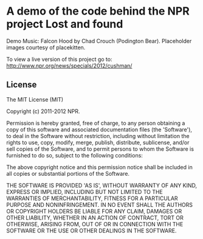 A demo of the code behind the NPR project Lost and found
=======

Demo Music: Falcon Hood by Chad Crouch (Podington Bear). Placeholder images courtesy of placekitten.

To view a live version of this project go to:
http://www.npr.org/news/specials/2012/cushman/

## License 

The MIT License (MIT)

Copyright (c) 2011-2012 NPR.

Permission is hereby granted, free of charge, to any person obtaining
a copy of this software and associated documentation files (the
'Software'), to deal in the Software without restriction, including
without limitation the rights to use, copy, modify, merge, publish,
distribute, sublicense, and/or sell copies of the Software, and to
permit persons to whom the Software is furnished to do so, subject to
the following conditions:

The above copyright notice and this permission notice shall be
included in all copies or substantial portions of the Software.

THE SOFTWARE IS PROVIDED 'AS IS', WITHOUT WARRANTY OF ANY KIND,
EXPRESS OR IMPLIED, INCLUDING BUT NOT LIMITED TO THE WARRANTIES OF
MERCHANTABILITY, FITNESS FOR A PARTICULAR PURPOSE AND NONINFRINGEMENT.
IN NO EVENT SHALL THE AUTHORS OR COPYRIGHT HOLDERS BE LIABLE FOR ANY
CLAIM, DAMAGES OR OTHER LIABILITY, WHETHER IN AN ACTION OF CONTRACT,
TORT OR OTHERWISE, ARISING FROM, OUT OF OR IN CONNECTION WITH THE
SOFTWARE OR THE USE OR OTHER DEALINGS IN THE SOFTWARE.

